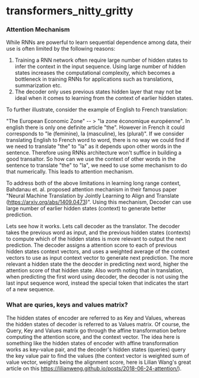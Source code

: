 # transformers_nitty_gritty

### Attention Mechanism

While RNNs are powerful to learn sequential dependence among data, their use is often limited by the following reasons:
1. Training a RNN network often require large number of hidden states to infer the context in the input sequence. Using large number of hidden states increases the computational complexity, which becomes a bottleneck in training RNNs for applications such as translations, summarization etc.
2. The decoder only uses previous states hidden layer that may not be ideal when it comes to learning from the context of earlier hidden states.

To further illustrate, consider the example of English to French translation:

"The European Economic Zone" -- > "la zone économique européenne". In english there is only one definite article "the". However in French it could corresponds to "le (feminine), la (masculine), les (plural)". If we consider translating English to French word to word, there is no way we could find if we need to translate "the" to "la" as it depends upon other words in the sentence. Therefore using RNNs architecture won't suffice in building a good transaltor. So how can we use the context of other words in the sentence to translate "the" to "la", we need to use some mechanism to do that numerically. This leads to attention mechanism.

To address both of the above limitations in learning long range context, Bahdanau et. al. proposed attention mechanism in their famous paper "Neural Machine Translation by Jointly Learning to Align and Translate (https://arxiv.org/abs/1409.0473)". Using this mechanism, Decoder can use large number of earlier hidden states (context) to generate better prediction.

Lets see how it works. Lets call decoder as the translator. The decoder takes the previous word as input, and the previous hidden states (contexts) to compute which of the hidden states is more relevant to output the next prediction. The decoder assigns a attention score to each of previous hidden states context vectors, and uses a weighted average of the context vectors to use as input context vector to generate next prediction. The more relevant a hidden state the the deocder in predicting next word, higher the attention score of that hidden state. Also worth noting that in translation, when predicting the first word using decoder, the decoder is not using the last input sequence word, instead the special token that indicates the start of a new sequence.

### What are quries, keys and values matrix?

The hidden states of encoder are referred to as Key and Values, whereas the hidden states of decoder is referred to as Values matrix. Of course, the Query, Key and Values matrix go through the affine transformation before computing the attention score, and the context vector. The idea here is something like the hidden states of encoder with affine transformation works as key-value pair, and the decoder's hidden states (queries) query the key value pair to find the values (the context vector is weighted sum of value vector, weights being the alignment score, here is Lilian Wang's great article on this https://lilianweng.github.io/posts/2018-06-24-attention/).




